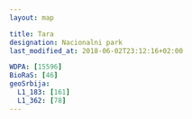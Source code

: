 ```yaml
---
layout: map

title: Tara
designation: Nacionalni park
last_modified_at: 2018-06-02T23:12:16+02:00

WDPA: [15596]
BioRaS: [46]
geoSrbija:
  L1_183: [161]
  L1_362: [78]
---
```

